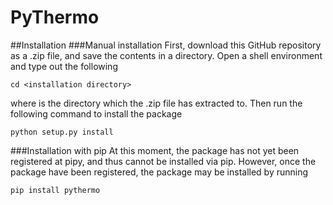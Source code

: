 # PyThermo
##Installation
###Manual installation
First, download this GitHub repository as a .zip file, and save the contents in a directory. Open a shell environment and type out the following
```console
cd <installation directory>
```
where <installation directory> is the directory which the .zip file has extracted to. Then run the following command to install the package
```console
python setup.py install
```

###Installation with pip
At this moment, the package has not yet been registered at pipy, and thus cannot be installed via pip. However, once the package have been registered, the package may be installed by running
```console
pip install pythermo
```

